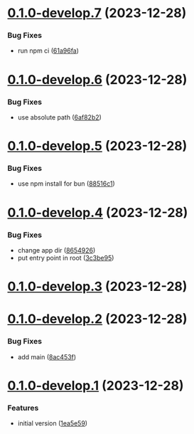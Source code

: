 # [0.1.0-develop.7](https://git.lumeweb.com/LumeWeb/web3.news-publisher/compare/v0.1.0-develop.6...v0.1.0-develop.7) (2023-12-28)


### Bug Fixes

* run npm ci ([61a96fa](https://git.lumeweb.com/LumeWeb/web3.news-publisher/commit/61a96fa453ea466999b4e2f7c02e0b6a6d72dc11))

# [0.1.0-develop.6](https://git.lumeweb.com/LumeWeb/web3.news-publisher/compare/v0.1.0-develop.5...v0.1.0-develop.6) (2023-12-28)


### Bug Fixes

* use absolute path ([6af82b2](https://git.lumeweb.com/LumeWeb/web3.news-publisher/commit/6af82b244aef5ac1b712a4ab7bc719c34dd364ae))

# [0.1.0-develop.5](https://git.lumeweb.com/LumeWeb/web3.news-publisher/compare/v0.1.0-develop.4...v0.1.0-develop.5) (2023-12-28)


### Bug Fixes

* use npm install for bun ([88516c1](https://git.lumeweb.com/LumeWeb/web3.news-publisher/commit/88516c1058d17bfbe41147d38e3dc2136e428413))

# [0.1.0-develop.4](https://git.lumeweb.com/LumeWeb/web3.news-publisher/compare/v0.1.0-develop.3...v0.1.0-develop.4) (2023-12-28)


### Bug Fixes

* change app dir ([8654926](https://git.lumeweb.com/LumeWeb/web3.news-publisher/commit/8654926e366d377ef36b9a2c04df4996ef8dabf5))
* put entry point in root ([3c3be95](https://git.lumeweb.com/LumeWeb/web3.news-publisher/commit/3c3be95cd80fa7aa4939bcb3c461bb7f699d64f1))

# [0.1.0-develop.3](https://git.lumeweb.com/LumeWeb/web3.news-publisher/compare/v0.1.0-develop.2...v0.1.0-develop.3) (2023-12-28)

# [0.1.0-develop.2](https://git.lumeweb.com/LumeWeb/web3.news-publisher/compare/v0.1.0-develop.1...v0.1.0-develop.2) (2023-12-28)


### Bug Fixes

* add main ([8ac453f](https://git.lumeweb.com/LumeWeb/web3.news-publisher/commit/8ac453f5a7f0ff6ed4ac9c869f341a161101f298))

# [0.1.0-develop.1](https://git.lumeweb.com/LumeWeb/web3.news-publisher/compare/v0.0.1...v0.1.0-develop.1) (2023-12-28)


### Features

* initial version ([1ea5e59](https://git.lumeweb.com/LumeWeb/web3.news-publisher/commit/1ea5e59d72a6cc2344b47c3ecdc1272833c1e6e9))
